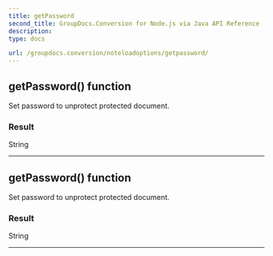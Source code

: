 ```yaml
---
title: getPassword
second_title: GroupDocs.Conversion for Node.js via Java API Reference
description: 
type: docs

url: /groupdocs.conversion/noteloadoptions/getpassword/
---
```


## getPassword()  function

 Set password to unprotect protected document.
 

### Result
String


---


## getPassword()  function

 Set password to unprotect protected document.
 

### Result
String


---


